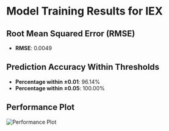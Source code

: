 # Model Training Results for IEX

## Root Mean Squared Error (RMSE)
- **RMSE**: 0.0049

## Prediction Accuracy Within Thresholds
- **Percentage within ±0.01**: 96.14%
- **Percentage within ±0.05**: 100.00%

## Performance Plot
![Performance Plot](../imgs/IEX.png)
